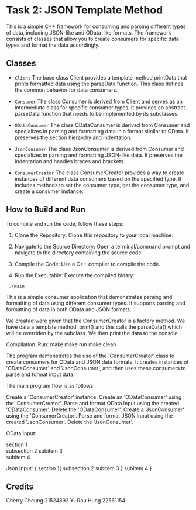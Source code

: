 # Task 2: JSON Template Method

This is a simple C++ framework for consuming and parsing different types of data, including JSON-like and OData-like formats. The framework consists of classes that allow you to create consumers for specific data types and format the data accordingly.

## Classes

- `Client`
The base class Client provides a template method printData that prints formatted data using the parseData function. This class defines the common behavior for data consumers.

- `Consumer`
The class Consumer is derived from Client and serves as an intermediate class for specific consumer types. It provides an abstract parseData function that needs to be implemented by its subclasses.

- `ODataConsumer`
The class ODataConsumer is derived from Consumer and specializes in parsing and formatting data in a format similar to OData. It preserves the section hierarchy and indentation.

- `JsonConsumer`
The class JsonConsumer is derived from Consumer and specializes in parsing and formatting JSON-like data. It preserves the indentation and handles braces and brackets.

- `ConsumerCreator`
The class ConsumerCreator provides a way to create instances of different data consumers based on the specified type. It includes methods to set the consumer type, get the consumer type, and create a consumer instance.

## How to Build and Run

To compile and run the code, follow these steps:

1. Clone the Repository: Clone this repository to your local machine.

2. Navigate to the Source Directory: Open a terminal/command prompt and navigate to the directory containing the source code.

3. Compile the Code: Use a C++ compiler to compile the code.

4. Run the Executable: Execute the compiled binary:
 ```
  ./main
  ```
This is a simple consumer application that demonstrates parsing and formatting of data using different consumer types. It supports parsing and formatting of data in both OData and JSON formats.

We created were given that the ConsumerCreator is a factory method. 
We have data a template method: print() and this calls the parseData() which will be overriden by the subclass. We then print the data to the console.

Compilation:
Run:
make
make run
make clean

The program demonstrates the use of the 'ConsumerCreator' class to create consumers for OData and JSON data formats. It creates instances of 'ODataConsumer' and 'JsonConsumer', and then uses these consumers to parse and format input data.

The main program flow is as follows:

Create a 'ConsumerCreator' instance.
Create an 'ODataConsumer' using the 'ConsumerCreator'.
Parse and format OData input using the created 'ODataConsumer'.
Delete the 'ODataConsumer'.
Create a 'JsonConsumer' using the 'ConsumerCreator'.
Parse and format JSON input using the created 'JsonConsumer'.
Delete the 'JsonConsumer'.

OData Input:
<section> 
    section 1
    <section> 
        subsection 2
        subitem 3 
    </section>
    subitem 4 
</section>

Json Input:
{
   section 1{
      subsection 2
      subitem 3
   }
   subitem 4
}

## Credits

Cherry Cheung 21524892
Yi-Rou Hung 22561154
